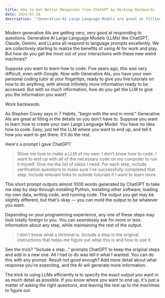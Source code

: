 ```yaml
---
title: How to Get Better Responses from ChatGPT by Working Backwards
date: 2024-07-16
description: '"Generative AI Large Language Models are great at filling in the gaps from input to output. The best way to use a LLM is to describe the output you want as clearly as possible."'
---
```

Modern generative AIs are getting very, very good at responding to questions. Generative AI Large Language Models (LLMs) like ChatGPT, Claude, Gemini, and LLama all respond to language prompts excellently. We are collectively starting to realize the benefits of using AI for work and play. But how do you get the most out of your interactions with these new weird machines?

Suppose you want to learn how to code. Five years ago, this was very difficult, even with Google. Now with Generative AIs, you have your own personal coding tutor at your fingertips, ready to give you live tutorials on how to do anything, with almost infinitely more information ready to be accessed. But with so much information, how do you get the LLM to give you the information you want?

Work backwards.

As Stephen Covey says in 7 Habits, "begin with the end in mind." Generative AIs are great at filling in the details so you don't have to. Suppose you want to learn how to create your own Large Language Model. You have no idea how to code. Easy, just tell the LLM where you want to end up, and tell it how you want to get there. It'll do the rest.

Here's a prompt I gave ChatGPT:

> Show me how to make a LLM of my own. I don't know how to code. I want to end up with all of the necessary code on my computer to run it myself. Give me the list of steps I need. For each step, include verification questions to make sure I've successfully completed that step. Include relevant links to outside tutorials if I want to learn more.

This short prompt outputs almost 1000 words generated by ChatGPT to take me step by step through installing Python, installing other software, loading my own data, writing code, and running code. The output you get may be slightly different, but that's okay — you can mold the output to be whatever you want.

Depending on your programming experience, any one of these steps may look totally foreign to you. You can seamlessly ask for more or less information about any step, while maintaining the rest of the output.

> I don't know what a terminal is. Include a step in the original instructions that helps me figure out what this is and how to use it.

See the trick? "Include a step…" prompts ChatGPT to keep the original steps and add in a new one. All I had to do was tell it what I wanted. You can do this with any prompt. Result not good enough? Add more detail about what response you're expecting, and the AI will generate more information.

The trick to using LLMs efficiently is to specify the exact output you want in as much detail as possible. If you know where you want to end up, it's just a matter of asking the right questions, and leaving the rest up to the machines to figure out.